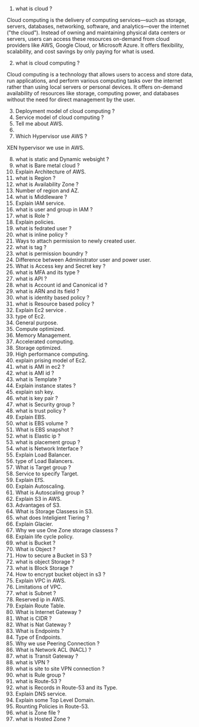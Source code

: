 1. what is cloud ?

Cloud computing is the delivery of computing services—such as storage, servers, databases, networking, software, and analytics—over the internet ("the cloud"). Instead of owning and maintaining physical data centers or servers, users can access these resources on-demand from cloud providers like AWS, Google Cloud, or Microsoft Azure. It offers flexibility, scalability, and cost savings by only paying for what is used.

2. what is cloud computing ?

Cloud computing is a technology that allows users to access and store data, run applications, and perform various computing tasks over the internet rather than using local servers or personal devices. It offers on-demand availability of resources like storage, computing power, and databases without the need for direct management by the user.

3. Deployment model of cloud computing ?
4. Service model of cloud computing ?
5. Tell me about AWS.
6. 
7. Which Hypervisor use AWS ?

XEN hypervisor we use in AWS.

8. what is static and Dynamic websight ?
9. what is Bare metal cloud ?
10. Explain Architecture of AWS.
11. what is Region ?
12. what is Availability Zone ? 
13. Number of region and AZ.
14. what is Middleware ?
15. Explain IAM service.
16. what is user and group in IAM ?
17. what is Role ?
18. Explain policies.
19. what is fedrated user ?
20. what is inline policy ?
21. Ways to attach permission to newly created user.
22. what is tag ?
23. what is permission boundry ?
24. Difference between Administrator user and power user.
25. What is Access key and Secret key ?
26. what is  MFA and its type ?
27. what is API ?
28. what is Account id and Canonical id ?
29. what is ARN and its field ?
30. what is identity based policy ?
31. what is Resource based policy ?
32. Explain Ec2 service .
33. type of Ec2.
34. General purpose.
35. Compute optimized.
36. Memory Management.
37. Accelerated computing.
38. Storage optimized.
39. High performance computing.
40. explain prising model of Ec2.
41. what is AMI in ec2 ?
42. what is AMI id ?
43. what is Template ?
44. Explain instance states ?
45. explain ssh key.
46. what is key pair ?
47. what is Security group ?
48. what is trust policy ?
49. Explain EBS.
50. what is EBS volume ?
51. What is EBS snapshot ?
52. what is Elastic ip ?
53. what is placement group ?
54. what is Network Interface ?
55. Explain Load Balancer.
56. type of Load Balancers.
57. What is Target group ?
58. Service to specify Target.
59. Explain EfS.
60. Explain Autoscaling.
61. What is Autoscaling group ?
62. Explain S3 in AWS.
63. Advantages of S3.
64. What is Storage Classess in S3.
65. what does Inteligient Tiering ?
66. Explain Glacier.
67. Why we use One Zone storage classess ?
68. Explain life cycle policy.
69. what is Bucket ?
70. What is Object ?
71. How to secure a Bucket in S3 ?
72. what is object Storage ?
73. what is Block Storage ?
74. How to encrypt bucket object in s3 ?
75. Explain VPC in AWS.
76. Limitations of VPC.
77. what is Subnet ?
78. Reserved ip in AWS.
79. Explain Route Table.
80. What is Internet Gateway ?
81. What is CIDR ?
82. What is Nat Gateway ?
83. What is Endpoints ?
84. Type of Endpoints.
85. Why we use Peering Connection ?
86. What is Network ACL (NACL) ?
87. what is Transit Gateway ?
88. what is VPN ?
89. what is site to site VPN connection ?
90. what is Rule group ?
91. what is Route-53 ?
92. what is Records in Route-53 and its Type.
93. Explain DNS service.
94. Explain some Top Level Domain.
95. Rounting Policies in Route-53.
96. what is Zone file ?
97. what is Hosted Zone ?
